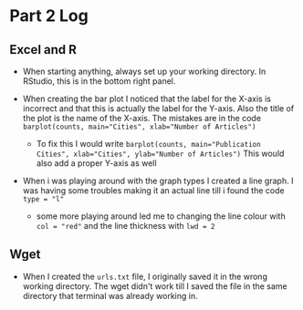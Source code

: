 # Part 2 Log

## Excel and R

* When starting anything, always set up your working directory. In RStudio, this is in the bottom right panel.
* When creating the bar plot I noticed that the label for the X-axis is incorrect and that this is actually the label for the Y-axis. Also the title of the plot is the name of the X-axis. The mistakes are in the code ```barplot(counts, main="Cities", xlab="Number of Articles")```
  * To fix this I would write ```barplot(counts, main="Publication Cities", xlab="Cities", ylab="Number of Articles")``` This would also add a proper Y-axis as well
* When i was playing around with the graph types I created a line graph. I was having some troubles making it an actual line till i found the code ```type = "l"```

  * some more playing around led me to changing the line colour with ```col = "red"``` and the line thickness with ```lwd = 2```

## Wget

* When I created the ```urls.txt``` file, I originally saved it in the wrong working directory. The wget didn't work till I saved the file in the same directory that terminal was already working in.
